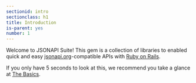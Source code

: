 ```yaml
---
sectionid: intro
sectionclass: h1
title: Introduction
is-parent: yes
number: 1
---
```


Welcome to JSONAPI Suite! This gem is a collection of libraries to
enabled quick and easy [jsonapi.org](http://jsonapi.org)-compatible APIs
with [Ruby on Rails](http://rubyonrails.org).

If you only have 5 seconds to look at this, we recommend you take a
glance at [The Basics](#basics).
